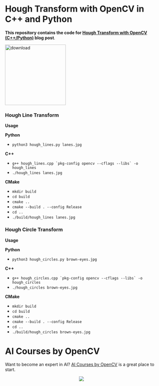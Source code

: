 # Hough Transform with OpenCV in C++ and Python

**This repository contains the code for [Hough Transform with OpenCV (C++/Python)](https://learnopencv.com/hough-transform-with-opencv-c-python/) blog post**.

[<img src="https://learnopencv.com/wp-content/uploads/2022/07/download-button-e1657285155454.png" alt="download" width="200">](https://www.dropbox.com/sh/1ovla44mpet4p99/AAA0mQCg_mWDFpy2CbeJQoSia?dl=1)

### Hough Line Transform

**Usage**

**Python**

- ```python3 hough_lines.py lanes.jpg```

**C++**

- ```g++ hough_lines.cpp `pkg-config opencv --cflags --libs` -o hough_lines```
- ```./hough_lines lanes.jpg```

**CMake**

- ```mkdir build```
- ```cd build```
- ```cmake ..```
- ```cmake --build . --config Release```
- ```cd ..```
- ```./build/hough_lines lanes.jpg```

### Hough Circle Transform

**Usage**

**Python**

- ```python3 hough_circles.py brown-eyes.jpg```

**C++**

- ```g++ hough_circles.cpp `pkg-config opencv --cflags --libs` -o hough_circles```
- ```./hough_circles brown-eyes.jpg```

**CMake**

- ```mkdir build```
- ```cd build```
- ```cmake ..```
- ```cmake --build . --config Release```
- ```cd ..```
- ```./build/hough_circles brown-eyes.jpg```


# AI Courses by OpenCV

Want to become an expert in AI? [AI Courses by OpenCV](https://opencv.org/courses/) is a great place to start. 

<a href="https://opencv.org/courses/">
<p align="center"> 
<img src="https://www.learnopencv.com/wp-content/uploads/2020/04/AI-Courses-By-OpenCV-Github.png">
</p>
</a>
